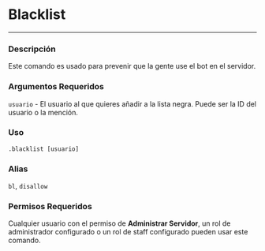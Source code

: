 # Blacklist
---
### Descripción
Este comando es usado para prevenir que la gente use el bot en el servidor.
### Argumentos Requeridos
`usuario` - El usuario al que quieres añadir a la lista negra. Puede ser la ID del usuario o la mención.
### Uso
```
.blacklist [usuario]
```
### Alias
`bl`, `disallow`
### Permisos Requeridos
Cualquier usuario con el permiso de **Administrar Servidor**, un rol de administrador configurado o un rol de staff configurado pueden usar este comando.
